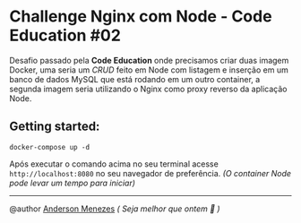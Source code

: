 # Challenge Nginx com Node - Code Education **#02**
Desafio passado pela **Code Education** onde precisamos criar duas imagem Docker, uma seria um *CRUD* feito em Node com listagem e inserção em um banco de dados MySQL que está rodando em um outro container, a segunda imagem seria utilizando o Nginx como proxy reverso da aplicação Node.

## Getting started:

```
docker-compose up -d
```

Após executar o comando acima no seu terminal acesse `http://localhost:8080` no seu navegador de preferência. *(O container Node pode levar um tempo para iniciar)*

---

@author [Anderson Menezes](https://silk-biplane-d37.notion.site/Anderson-Menezes-5ec33939b60943c0ad2173940c61e0e6)  *( Seja melhor que ontem 👋 )*
